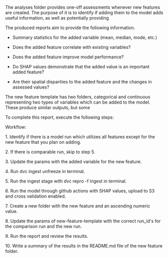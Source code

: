 The analyses folder provides one-off assessments whenever new features are created. The purpose of it is to identify if adding them to the model adds useful information, as well as potentially providing

The produced reports aim to provide the following information.

-   Summary statistics for the added variable (mean, median, mode, etc.)

-   Does the added feature correlate with existing variables?

-   Does the added feature improve model performance?

-   Do SHAP values demonstrate that the added value is an important added feature?

-   Are their spatial disparities to the added feature and the changes in assessed values?

The new feature template has two folders, categorical and continuous representing two types of variables which can be added to the model. These produce similar outputs, but some

To complete this report, execute the following steps:

Workflow:

1\. Identify if there is a model run which utilizes all features except for the new feature that you plan on adding.

2\. If there is comparable run, skip to step 5.

3\. Update the params with the added variable for the new feature.

4\. Run dvc ingest unfreeze in terminal.

5\. Run the ingest stage with dvc repro -f ingest in terminal.

6\. Run the model through github actions with SHAP values, upload to S3 and cross validation enabled.

7\. Create a new folder with the new feature and an ascending numeric value.

8\. Update the params of new-feature-template with the correct run_id's for the comparison run and the new run.

9\. Run the report and review the results.

10\. Write a summary of the results in the README.md file of the new feature folder.
